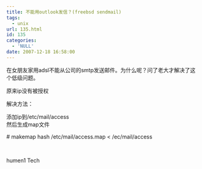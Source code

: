 ```yaml
---
title: 不能用outlook发信？(freebsd sendmail)
tags:
  - unix
url: 135.html
id: 135
categories:
  - 'NULL'
date: 2007-12-18 16:58:00
---
```


在女朋友家用adsl不能从公司的smtp发送邮件。为什么呢？问了老大才解决了这个低级问题。

原来ip没有被授权

  
解决方法：

添加ip到/etc/mail/access  
然后生成map文件

\# makemap hash /etc/mail/access.map < /ec/mail/access  
  
 

humen1 Tech